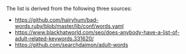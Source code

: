 The list is derived from the following three sources:

* https://github.com/hairyhum/bad-words.ruby/blob/master/lib/conf/words.yaml
* https://www.blackhatworld.com/seo/does-anybody-have-a-list-of-adult-related-keywords.331620/
* https://github.com/searchdaimon/adult-words

